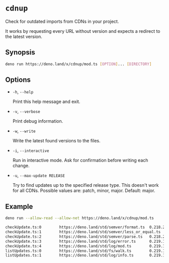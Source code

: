 # `cdnup`

Check for outdated imports from CDNs in your project.

It works by requesting every URL without version and expects a redirect to the latest version.

## Synopsis

```sh
deno run https://deno.land/x/cdnup/mod.ts [OPTION]... [DIRECTORY]
```

## Options

- `-h`, `--help`

  Print this help message and exit.

- `-v`, `--verbose`

  Print debug information.

- `-w`, `--write`

  Write the latest found versions to the files.

- `-i`, `--interactive`

  Run in interactive mode. Ask for confirmation before writing each change.

- `-u`, `--max-update RELEASE`

  Try to find updates up to the specified release type.
  This doesn't work for all CDNs.
  Possible values are: patch, minor, major.
  Default: major.

## Example

```sh
deno run --allow-read --allow-net https://deno.land/x/cdnup/mod.ts
```

```txt
checkUpdate.ts:0        https://deno.land/std/semver/format.ts  0.218.2 -> 0.220.1 (major)
checkUpdate.ts:1        https://deno.land/std/semver/less_or_equal.ts   0.218.2 -> 0.220.1 (major)
checkUpdate.ts:2        https://deno.land/std/semver/parse.ts   0.218.2 -> 0.220.1 (major)
checkUpdate.ts:3        https://deno.land/std/log/error.ts      0.219.1 -> 0.220.1 (major)
checkUpdate.ts:4        https://deno.land/std/log/mod.ts        0.219.1 -> 0.220.1 (major)
listUpdates.ts:0        https://deno.land/std/fs/walk.ts        0.219.1 -> 0.220.1 (major)
listUpdates.ts:1        https://deno.land/std/log/info.ts       0.219.1 -> 0.220.1 (major)
```
